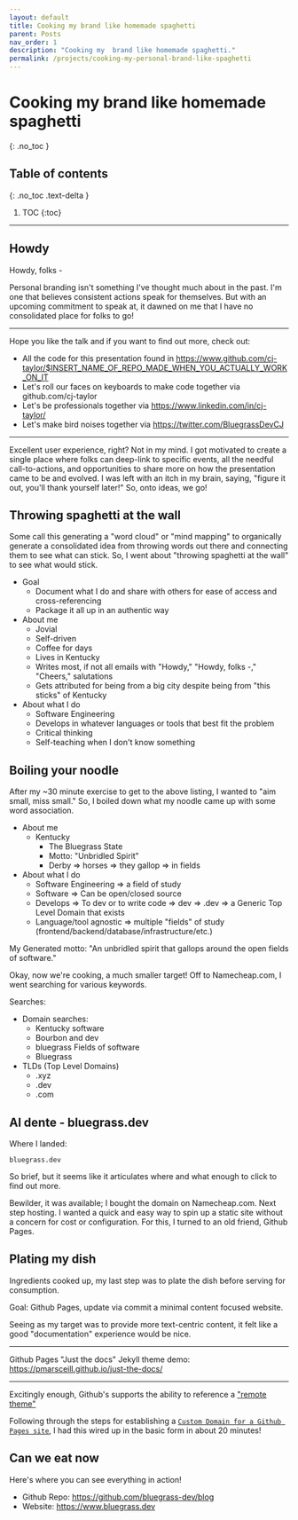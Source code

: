 ```yaml
---
layout: default
title: Cooking my brand like homemade spaghetti
parent: Posts
nav_order: 1
description: "Cooking my  brand like homemade spaghetti."
permalink: /projects/cooking-my-personal-brand-like-spaghetti
---
```


# Cooking my brand like homemade spaghetti

{: .no_toc }

## Table of contents

{: .no_toc .text-delta }

1. TOC
{:toc}

---

<a id="markdown-cooking-my-brand-like-homemade-spaghetti" name="cooking-my-brand-like-homemade-spaghetti"></a>

## Howdy

Howdy, folks -

Personal branding isn't something I've thought much about in the past. I'm one that believes consistent actions speak for themselves. But with an upcoming commitment to speak at, it dawned on me that I have no consolidated place for folks to go!

---

Hope you like the talk and if you want to find out more, check out:

- All the code for this presentation found in <https://www.github.com/cj-taylor/$INSERT_NAME_OF_REPO_MADE_WHEN_YOU_ACTUALLY_WORK_ON_IT>
- Let's roll our faces on keyboards to make code together via github.com/cj-taylor
- Let's be professionals together via <https://www.linkedin.com/in/cj-taylor/>
- Let's make bird noises together via <https://twitter.com/BluegrassDevCJ>

---

Excellent user experience, right? Not in my mind. I got motivated to create a single place where folks can deep-link to specific events, all the needful call-to-actions, and opportunities to share more on how the presentation came to be and evolved. I was left with an itch in my brain, saying, "figure it out, you'll thank yourself later!" So, onto ideas, we go!

<a id="markdown-throwing-spaghetti-at-the-wall" name="throwing-spaghetti-at-the-wall"></a>

## Throwing spaghetti at the wall

Some call this generating a "word cloud" or "mind mapping" to organically generate a consolidated idea from throwing words out there and connecting them to see what can stick. So, I went about "throwing spaghetti at the wall" to see what would stick.

- Goal
  - Document what I do and share with others for ease of access and cross-referencing
  - Package it all up in an authentic way
- About me
  - Jovial
  - Self-driven
  - Coffee for days
  - Lives in Kentucky
  - Writes most, if not all emails with "Howdy," "Howdy, folks -," "Cheers," salutations
  - Gets attributed for being from a big city despite being from "this sticks" of Kentucky
- About what I do
  - Software Engineering
  - Develops in whatever languages or tools that best fit the problem
  - Critical thinking
  - Self-teaching when I don't know something

<a id="markdown-boiling-your-noodle" name="boiling-your-noodle"></a>

## Boiling your noodle

After my ~30 minute exercise to get to the above listing, I wanted to "aim small, miss small." So, I boiled down what my noodle came up with some word association.

- About me
  - Kentucky
    - The Bluegrass State
    - Motto: "Unbridled Spirit"
    - Derby => horses => they gallop => in fields
- About what I do
  - Software Engineering => a field of study
  - Software => Can be open/closed source
  - Develops => To dev or to write code => dev => .dev => a Generic Top Level Domain that exists
  - Language/tool agnostic => multiple "fields" of study (frontend/backend/database/infrastructure/etc.)

My Generated motto: "An unbridled spirit that gallops around the open fields of software."

Okay, now we're cooking, a much smaller target! Off to Namecheap.com, I went searching for various keywords.

Searches:

- Domain searches:
  - Kentucky software
  - Bourbon and dev
  - bluegrass Fields of software
  - Bluegrass
- TLDs (Top Level Domains)
  - .xyz
  - .dev
  - .com

<a id="markdown-al-dente---bluegrassdev" name="al-dente---bluegrassdev"></a>

## Al dente - bluegrass.dev

Where I landed:

```
bluegrass.dev
```

So brief, but it seems like it articulates where and what enough to click to find out more.

Bewilder, it was available; I bought the domain on Namecheap.com. Next step hosting. I wanted a quick and easy way to spin up a static site without a concern for cost or configuration. For this, I turned to an old friend, Github Pages.

<a id="markdown-plating-my-dish" name="plating-my-dish"></a>

## Plating my dish

Ingredients cooked up, my last step was to plate the dish before serving for consumption.

Goal: Github Pages, update via commit a minimal content focused website.

Seeing as my target was to provide more text-centric content, it felt like a good "documentation" experience would be nice.

---

Github Pages "Just the docs" Jekyll theme demo: <https://pmarsceill.github.io/just-the-docs/>

---

Excitingly enough, Github's supports the ability to reference a ["remote theme"](https://github.blog/2017-11-29-use-any-theme-with-github-pages/)

Following through the steps for establishing a [`Custom Domain for a Github Pages site`](https://help.github.com/en/github/working-with-github-pages/configuring-a-custom-domain-for-your-github-pages-site), I had this wired up in the basic form in about 20 minutes!

<a id="markdown-can-we-eat-now" name="can-we-eat-now"></a>

## Can we eat now

Here's where you can see everything in action!

- Github Repo: <https://github.com/bluegrass-dev/blog>
- Website: <https://www.bluegrass.dev>
